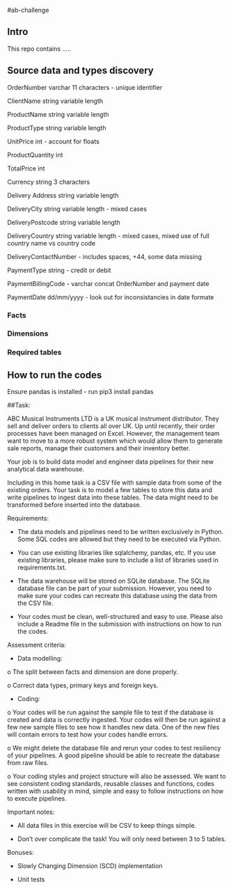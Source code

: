 #ab-challenge
##  Intro

This repo contains .....

## Source data and types discovery

OrderNumber varchar 11 characters - unique identifier

ClientName string variable length

ProductName string variable length

ProductType string variable length

UnitPrice int - account for floats

ProductQuantity int

TotalPrice int

Currency string 3 characters

Delivery Address string variable length

DeliveryCity string variable length - mixed cases

DeliveryPostcode string variable length

DeliveryCountry string variable length - mixed cases, mixed use of full country name vs country code

DeliveryContactNumber - includes spaces, +44, some data missing

PaymentType string - credit or debit

PaymentBillingCode - varchar concat OrderNumber and payment date

PaymentDate dd/mm/yyyy - look out for inconsistancies in date formate


### Facts
### Dimensions
### Required tables


##  How to run the codes

Ensure pandas is installed - run pip3 install pandas


##Task:

ABC Musical Instruments LTD is a UK musical instrument distributor. They sell and deliver orders to clients all over UK. Up until recently, their order processes have been managed on Excel. However, the management team want to move to a more robust system which would allow them to generate sale reports, manage their customers and their inventory better.

Your job is to build data model and engineer data pipelines for their new analytical data warehouse.

Including in this home task is a CSV file with sample data from some of the existing orders. Your task is to model a few tables to store this data and write pipelines to ingest data into these tables. The data might need to be transformed before inserted into the database.

Requirements:

- The data models and pipelines need to be written exclusively in Python. Some SQL codes are allowed but they need to be executed via Python.

- You can use existing libraries like sqlalchemy, pandas, etc. If you use existing libraries, please make sure to include a list of libraries used in requirements.txt.

- The data warehouse will be stored on SQLite database. The SQLite database file can be part of your submission. However, you need to make sure your codes can recreate this database using the data from the CSV file.

- Your codes must be clean, well-structured and easy to use. Please also include a Readme file in the submission with instructions on how to run the codes.

Assessment criteria:

- Data modelling:

o The split between facts and dimension are done properly.

o Correct data types, primary keys and foreign keys.

- Coding:

o Your codes will be run against the sample file to test if the database is created and data is correctly ingested. Your codes will then be run against a few new sample files to see how it handles new data. One of the new files will contain errors to test how your codes handle errors.

o We might delete the database file and rerun your codes to test resiliency of your pipelines. A good pipeline should be able to recreate the database from raw files.

o Your coding styles and project structure will also be assessed. We want to see consistent coding standards, reusable classes and functions, codes written with usability in mind, simple and easy to follow instructions on how to execute pipelines.

Important notes:

- All data files in this exercise will be CSV to keep things simple.

- Don’t over complicate the task! You will only need between 3 to 5 tables.

Bonuses:

- Slowly Changing Dimension (SCD) implementation

- Unit tests


